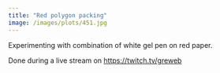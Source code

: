```yaml
---
title: "Red polygon packing"
image: /images/plots/451.jpg
---
```


Experimenting with combination of white gel pen on red paper.

Done during a live stream on https://twitch.tv/greweb
